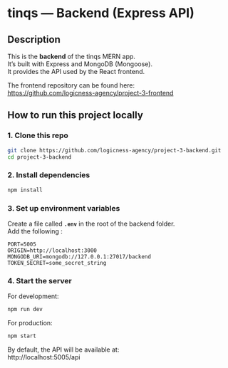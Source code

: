 # tinqs — Backend (Express API)

## Description
This is the **backend** of the tinqs MERN app.  
It’s built with Express and MongoDB (Mongoose).  
It provides the API used by the React frontend.

The frontend repository can be found here:  
https://github.com/logicness-agency/project-3-frontend

## How to run this project locally

### 1. Clone this repo
```bash
git clone https://github.com/logicness-agency/project-3-backend.git
cd project-3-backend
```

### 2. Install dependencies
```bash
npm install
```

### 3. Set up environment variables
Create a file called **`.env`** in the root of the backend folder.  
Add the following :

```
PORT=5005
ORIGIN=http://localhost:3000
MONGODB_URI=mongodb://127.0.0.1:27017/backend
TOKEN_SECRET=some_secret_string
```
### 4. Start the server
For development:
```bash
npm run dev
```
For production:
```bash
npm start
```

By default, the API will be available at:  
http://localhost:5005/api

